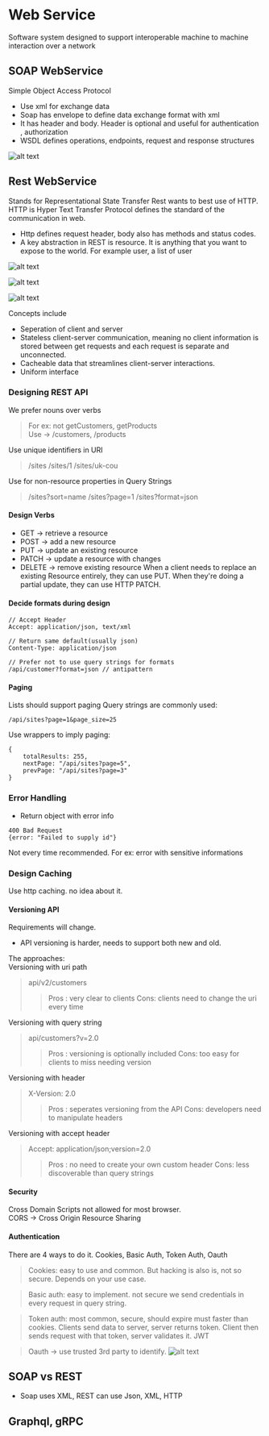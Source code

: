 # Web Service
Software system designed to support interoperable machine to machine 
interaction over a network

## SOAP WebService
Simple Object Access Protocol
* Use xml for exchange data
* Soap has envelope to define data exchange format with xml
* It has header and body. Header is optional and useful for authentication , authorization
* WSDL defines operations, endpoints, request and response structures

![alt text](images/1.PNG)

## Rest WebService
Stands for Representational State Transfer
Rest wants to best use of HTTP.
HTTP is Hyper Text Transfer Protocol defines the standard of the communication in web.
* Http defines request header, body also has methods and status codes.
* A key abstraction in REST is resource. It is anything that you want to expose to the world.
For example user, a list of user

![alt text](images/2.PNG)

![alt text](images/3.PNG)

![alt text](images/4.PNG)

Concepts include
* Seperation of client and server
* Stateless client-server communication, meaning no client information is stored between get requests and each request is separate and unconnected.
* Cacheable data that streamlines client-server interactions.
* Uniform interface

### Designing REST API
We prefer nouns over verbs
> For ex: not getCustomers, getProducts
> <br>
> Use -> /customers, /products

Use unique identifiers in URI
> /sites
> /sites/1
> /sites/uk-cou

Use for non-resource properties in Query Strings
> /sites?sort=name
> /sites?page=1
> /sites?format=json

#### Design Verbs
* GET -> retrieve a resource
* POST -> add a new resource
* PUT -> update an existing resource
* PATCH -> update a resource with changes
* DELETE -> remove existing resource
When a client needs to replace an existing Resource entirely, they can use PUT. When they're doing a partial update, they can use HTTP PATCH.

#### Decide formats during design
```
// Accept Header
Accept: application/json, text/xml
```
```
// Return same default(usually json)
Content-Type: application/json
```
```
// Prefer not to use query strings for formats
/api/customer?format=json // antipattern
```

#### Paging
Lists should support paging
Query strings are commonly used:
```
/api/sites?page=1&page_size=25
```
Use wrappers to imply paging:
```
{
    totalResults: 255,
    nextPage: "/api/sites?page=5",
    prevPage: "/api/sites?page=3"
}
```

### Error Handling
* Return object with error info
```
400 Bad Request
{error: "Failed to supply id"}
```
Not every time recommended. For ex: error with sensitive informations

### Design Caching
Use http caching. no idea about it.

#### Versioning API
Requirements will change.
* API versioning is harder, needs to support both new and old.

The approaches:
<br>
Versioning with uri path

> api/v2/customers
>> Pros : very clear to clients
>> Cons: clients need to change the uri every time

Versioning with query string
> api/customers?v=2.0
>> Pros : versioning is optionally included
>> Cons: too easy for clients to miss needing version

Versioning with header
> X-Version: 2.0
>> Pros : seperates versioning from the API
>> Cons: developers need to manipulate headers

Versioning with accept header
> Accept: application/json;version=2.0
>> Pros : no need to create your own custom header
>> Cons: less discoverable than query strings

#### Security
Cross Domain Scripts not allowed for most browser.
<br>
CORS -> Cross Origin Resource Sharing

#### Authentication
There are 4 ways to do it.
Cookies, Basic Auth, Token Auth, Oauth

> Cookies: easy to use and common. But hacking is also is, not so secure. Depends on your use case.

> Basic auth: easy to implement. not secure we send credentials in every request in query string.

> Token auth: most common, secure, should expire must faster than cookies. Clients send data to server,
server returns token. Client then sends request with that token, server validates it.
JWT

> Oauth -> use trusted 3rd party to identify.
![alt text](images/5.PNG)

## SOAP vs REST
* Soap uses XML, REST can use Json, XML, HTTP

## Graphql, gRPC
